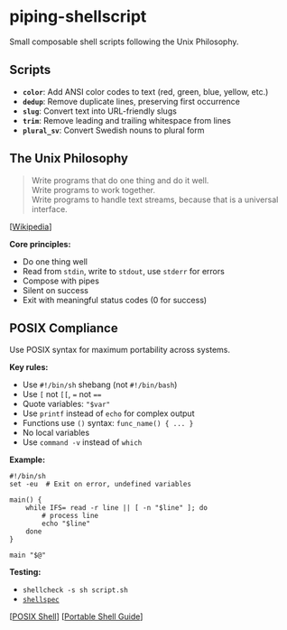 # piping-shellscript

Small composable shell scripts following the Unix Philosophy.

## Scripts

- **`color`**: Add ANSI color codes to text (red, green, blue, yellow, etc.)
- **`dedup`**: Remove duplicate lines, preserving first occurrence
- **`slug`**: Convert text into URL-friendly slugs
- **`trim`**: Remove leading and trailing whitespace from lines
- **`plural_sv`**: Convert Swedish nouns to plural form

## The Unix Philosophy

> Write programs that do one thing and do it well.  
> Write programs to work together.  
> Write programs to handle text streams, because that is a universal interface.

[[Wikipedia](https://en.wikipedia.org/wiki/Unix_philosophy)]

**Core principles:**
- Do one thing well
- Read from `stdin`, write to `stdout`, use `stderr` for errors
- Compose with pipes
- Silent on success
- Exit with meaningful status codes (0 for success)

## POSIX Compliance

Use POSIX syntax for maximum portability across systems.

**Key rules:**
- Use `#!/bin/sh` shebang (not `#!/bin/bash`)
- Use `[` not `[[`, `=` not `==`
- Quote variables: `"$var"`
- Use `printf` instead of `echo` for complex output
- Functions use `()` syntax: `func_name() { ... }`
- No local variables
- Use `command -v` instead of `which`

**Example:**

```shell
#!/bin/sh
set -eu  # Exit on error, undefined variables

main() {
    while IFS= read -r line || [ -n "$line" ]; do
        # process line
        echo "$line"
    done
}

main "$@"
```

**Testing:**
- `shellcheck -s sh script.sh`
- [`shellspec`](https://github.com/shellspec/shellspec)

[[POSIX Shell](https://pubs.opengroup.org/onlinepubs/9699919799/utilities/V3_chap02.html#tag_18)]
[[Portable Shell Guide](https://www.gnu.org/savannah-checkouts/gnu/autoconf/manual/autoconf-2.72/autoconf.html#Portable-Shell)]
